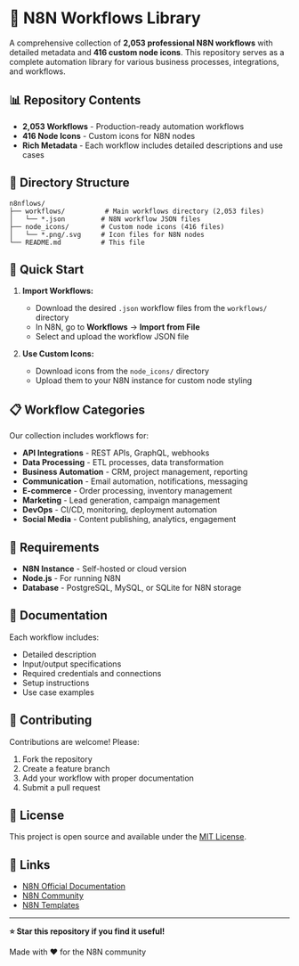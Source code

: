 # 🔄 N8N Workflows Library

A comprehensive collection of **2,053 professional N8N workflows** with detailed metadata and **416 custom node icons**. This repository serves as a complete automation library for various business processes, integrations, and workflows.

## 📊 Repository Contents

- **2,053 Workflows** - Production-ready automation workflows
- **416 Node Icons** - Custom icons for N8N nodes
- **Rich Metadata** - Each workflow includes detailed descriptions and use cases

## 📁 Directory Structure

```
n8nflows/
├── workflows/          # Main workflows directory (2,053 files)
│   └── *.json         # N8N workflow JSON files
├── node_icons/        # Custom node icons (416 files)
│   └── *.png/.svg     # Icon files for N8N nodes
└── README.md          # This file
```

## 🚀 Quick Start

1. **Import Workflows:**
   - Download the desired `.json` workflow files from the `workflows/` directory
   - In N8N, go to **Workflows** → **Import from File**
   - Select and upload the workflow JSON file

2. **Use Custom Icons:**
   - Download icons from the `node_icons/` directory
   - Upload them to your N8N instance for custom node styling

## 📋 Workflow Categories

Our collection includes workflows for:

- **API Integrations** - REST APIs, GraphQL, webhooks
- **Data Processing** - ETL processes, data transformation
- **Business Automation** - CRM, project management, reporting
- **Communication** - Email automation, notifications, messaging
- **E-commerce** - Order processing, inventory management
- **Marketing** - Lead generation, campaign management
- **DevOps** - CI/CD, monitoring, deployment automation
- **Social Media** - Content publishing, analytics, engagement

## 🔧 Requirements

- **N8N Instance** - Self-hosted or cloud version
- **Node.js** - For running N8N
- **Database** - PostgreSQL, MySQL, or SQLite for N8N storage

## 📖 Documentation

Each workflow includes:
- Detailed description
- Input/output specifications
- Required credentials and connections
- Setup instructions
- Use case examples

## 🤝 Contributing

Contributions are welcome! Please:
1. Fork the repository
2. Create a feature branch
3. Add your workflow with proper documentation
4. Submit a pull request

## 📄 License

This project is open source and available under the [MIT License](LICENSE).

## 🔗 Links

- [N8N Official Documentation](https://docs.n8n.io/)
- [N8N Community](https://community.n8n.io/)
- [N8N Templates](https://n8n.io/workflows/)

---

**⭐ Star this repository if you find it useful!**

Made with ❤️ for the N8N community
